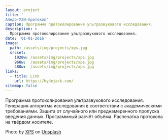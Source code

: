 ```yaml
---
layout: project
title: '
Аледо-УЗИ-протокол'
caption: Программа протоколирования ультразвукового исследования.
description: >
  Программа протоколирования ультразвукового исследования.
date: '01-01-2016'
image: 
  path: /assets/img/projects/xps.jpg
  srcset: 
    1920w: /assets/img/projects/xps.jpg
    960w:  /assets/img/projects/xps.jpg
    480w:  /assets/img/projects/xps.jpg
links:
  - title: Link
    url: https://hydejack.com/
sitemap: false
---
```



Программа протоколирования ультразвукового исследования. Генерация алгоритма исследования в соответствии с академическими требованиями. Защита от случайного или преднамеренного пропуска введения данных. Программный расчёт объёма. Распечатка протокола на твёрдом носителе.

Photo by <a href="https://unsplash.com/@xps?utm_source=unsplash&utm_medium=referral&utm_content=creditCopyText">XPS</a> on <a href="https://unsplash.com/s/photos/software?utm_source=unsplash&utm_medium=referral&utm_content=creditCopyText">Unsplash</a>
  
